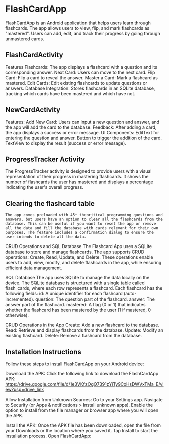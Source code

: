 # FlashCardApp
FlashCardApp is an Android application that helps users learn through flashcards. The app allows users to view, flip, and mark flashcards as "mastered". Users can add, edit, and track their progress by going through unmastered cards.

## FlashCardActivity

Features
    Flashcards: The app displays a flashcard with a question and its corresponding answer.
    Next Card: Users can move to the next card.
    Flip Card: Flip a card to reveal the answer.
    Master a Card: Mark a flashcard as mastered.
    Edit Cards: Edit existing flashcards to update questions or answers.
    Database Integration: Stores flashcards in an SQLite database, tracking which cards have been mastered and which have not.

## NewCardActivity

Features:
    Add New Card: Users can input a new question and answer, and the app will add the card to the database.
    Feedback: After adding a card, the app displays a success or error message.
    UI Components:
    EditText for entering the question and answer.
    Button to trigger the addition of the card.
    TextView to display the result (success or error message).

## ProgressTracker Activity

The ProgressTracker activity is designed to provide users with a visual representation of their progress in mastering flashcards. It shows the number of flashcards the user has mastered and displays a percentage indicating the user's overall progress.


## Clearing the flashcard table

    The app comes preloaded with 45+ theoritical programming questions and answers, but users have an option to clear all the flashcards from the database. This can be useful if you want to reset the app or remove all the data and fill the database with cards relevant for their own purposes. The feature includes a confirmation dialog to ensure the user intends to delete all the data.

CRUD Operations and SQL Database
    The Flashcard App uses a SQLite database to store and manage flashcards. The app supports CRUD operations: Create, Read, Update, and Delete. These operations enable users to add, view, modify, and delete flashcards in the app, while ensuring efficient data management.

SQL Database
    The app uses SQLite to manage the data locally on the device. The SQLite database is structured with a single table called flash_cards, where each row represents a flashcard. Each flashcard has the following fields:
        id: A unique identifier for each flashcard (auto-incremented).
        question: The question part of the flashcard.
        answer: The answer part of the flashcard.
        mastered: A flag (0 or 1) that indicates whether the flashcard has been mastered by the user (1 if mastered, 0 otherwise).

CRUD Operations in the App
    Create: Add a new flashcard to the database.
    Read: Retrieve and display flashcards from the database.
    Update: Modify an existing flashcard.
    Delete: Remove a flashcard from the database.

## Installation Instructions
Follow these steps to install FlashCardApp on your Android device:

Download the APK:
Click the following link to download the FlashCardApp APK:
https://drive.google.com/file/d/1e3VKfzOgQ7391zYiTy9CxHsDWVxTMa_E/view?usp=drive_link

Allow Installation from Unknown Sources:
Go to your Settings app.
Navigate to Security (or Apps & notifications > Install unknown apps).
Enable the option to install from the file manager or browser app where you will open the APK.

Install the APK:
Once the APK file has been downloaded, open the file from your Downloads or the location where you saved it.
Tap Install to start the installation process.
Open FlashCardApp:


